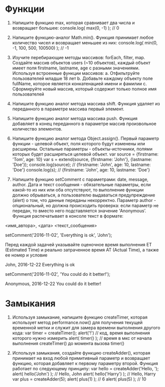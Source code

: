 # Функции

1. Напишите функцию max, которая сравнивает два числа и возвращает большее:
console.log( max(0, -1) ); // 0

2. Напишите функцию-аналог Math.min(). Функция принимает любое количество чисел и
возвращает меньшее из них:
console.log( min(0, -1, 100, 500, 100500) ); // -1

3. Изучите перебирающие методы массивов: forEach, filter, map. Создайте массив
объектов users (~10 объектов), каждый объект имеет поля firstname, lastname, age с
разными значениями. Используя встроенные функции массивов:
a. Отфильтруйте пользователей младше 18 лет
b. Добавьте каждому объекту поле fullName, которое является конкатенацией
имени и фамилии
c. Сформируйте новый массив, который содержит только полное имя
пользователей

4. Напишите функцию аналог метода массива shift. Функция удаляет из переданного в
параметре массива первый элемент.

5. Напишите функцию аналог метода массива push. Функция добавляет в конец
переданного в параметре массив произвольное количество элементов.

6. Напишите функцию аналог метода Object.assign(). Первый параметр функции -
целевой объект, поля которого будут изменены или расширены. Остальные
параметры - объекты-источники, полями которых будет расширяться целевой объект.
var source = {firstname: 'Tom', age: 10}
var s = extend(source, {firstname: 'John'}, {lastname: 'Doe'});
console.log(source); // {firstname: 'John', age: 10, lastname: 'Doe'}
console.log(s); // {firstname: 'John', age: 10, lastname: 'Doe'}

7. Напишите функцию setComment с параметрами: date, message, author. Дата и текст
сообщения - обязательные параметры, если какой-то из них или оба отсутствуют, то
выполнение функции должно обрываться, а пользователю выдаваться
предупреждение (alert) о том, что данные переданы некорректно. Параметр author -
опциональный, но должна происходить проверка: если параметр не передан, то
вместо него подставляется значение ‘Anonymous’. Функция распечатывает в консоле
текст в формате:

<имя_автора>, <дата>
<текст_сообщения>

setComment('2016-11-02', 'Everything is ok', 'John');

Перед каждой задачей указывайте оценочное время выполнения ET (Estimated Time) и реально затраченное
время AT (Actual Time), а также ее номер и условие

John, 2016-12-22
Everything is ok

setComment('2016-11-02', 'You could do it better!');

Anonymous, 2016-12-22
You could do it better!

# Замыкания

1. Используя замыкание, напишите функцию createTimer, которая использует метод
performance.now() для получения текущей временной метки и служит для замера
времени выполнения другого кода:
var timer = createTimer();
alert('!') // код, время выполнения которого нужно измерить
alert( timer() ); // время в мкс от начала выполнения createTimer() до
момента вызова timer()

2. Используя замыкания, создайте функцию createAdder(), которая принимает на вход
любой примитивный параметр и возвращает функцию, которая добавляет к первому
параметру второй. Функция работает по следующему принципу:
var hello = createAdder('Hello, ');
alert( hello('John') ); // Hello, John
alert( hello('Harry') ); // Hello, Harry
var plus = createAdder(5);
alert( plus(1) ); // 6
alert( plus(5) ); // 10